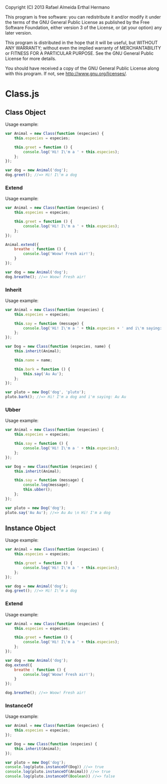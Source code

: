 Copyright (C) 2013 Rafael Almeida Erthal Hermano

This program is free software: you can redistribute it and/or modify
it under the terms of the GNU General Public License as published by
the Free Software Foundation, either version 3 of the License, or
(at your option) any later version.

This program is distributed in the hope that it will be useful,
but WITHOUT ANY WARRANTY; without even the implied warranty of
MERCHANTABILITY or FITNESS FOR A PARTICULAR PURPOSE.  See the
GNU General Public License for more details.

You should have received a copy of the GNU General Public License
along with this program.  If not, see <http://www.gnu.org/licenses/>.

Class.js
===============================

## Class Object

Usage example:

```js
var Animal = new Class(function (especies) {
    this.especies = especies;

    this.greet = function () {
        console.log('Hi! I\'m a ' + this.especies);
    };
});

var dog = new Animal('dog');
dog.greet(); //=> Hi! I\'m a dog
```

### Extend

Usage example:

```js
var Animal = new Class(function (especies) {
    this.especies = especies;

    this.greet = function () {
        console.log('Hi! I\'m a ' + this.especies);
    };
});

Animal.extend({
    breathe : function () {
        console.log('Woow! Fresh air!');
    }
});

var dog = new Animal('dog');
dog.breathe(); //=> Woow! Fresh air!
```

### Inherit

Usage example:

```js
var Animal = new Class(function (especies) {
    this.especies = especies;

    this.say = function (message) {
        console.log('Hi! I\'m a ' + this.especies + ' and i\'m saying: ' + message);
    };
});

var Dog = new Class(function (especies, name) {
    this.inherit(Animal);

    this.name = name;

    this.bark = function () {
        this.say('Au Au');
    };
});

var pluto = new Dog('dog', 'pluto');
pluto.bark(); //=> Hi! I'm a dog and i'm saying: Au Au
```

### Ubber

Usage example:

```js
var Animal = new Class(function (especies) {
    this.especies = especies;

    this.say = function () {
        console.log('Hi! I\'m a ' + this.especies);
    };
});

var Dog = new Class(function (especies) {
    this.inherit(Animal);

    this.say = function (message) {
        console.log(message);
        this.ubber();
    };
});

var pluto = new Dog('dog');
pluto.say('Au Au'); //=> Au Au \n Hi! I'm a dog
```

## Instance Object

Usage example:

```js
var Animal = new Class(function (especies) {
    this.especies = especies;

    this.greet = function () {
        console.log('Hi! I\'m a ' + this.especies);
    };
});

var dog = new Animal('dog');
dog.greet(); //=> Hi! I\'m a dog
```

### Extend

Usage example:

```js
var Animal = new Class(function (especies) {
    this.especies = especies;

    this.greet = function () {
        console.log('Hi! I\'m a ' + this.especies);
    };
});

var dog = new Animal('dog');
dog.extend({
    breathe : function () {
        console.log('Woow! Fresh air!');
    }
});

dog.breathe(); //=> Woow! Fresh air!
```

### InstanceOf

Usage example:

```js
var Animal = new Class(function (especies) {
    this.especies = especies;
});

var Dog = new Class(function (especies) {
    this.inherit(Animal);
});

var pluto = new Dog('dog');
console.log(pluto.instanceOf(Dog)) //=> true
console.log(pluto.instanceOf(Animal)) //=> true
console.log(pluto.instanceOf(Boolean)) //=> false
```
